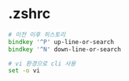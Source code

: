 # .zshrc

```zsh
# 이전 이후 히스토리
bindkey '^P' up-line-or-search
bindkey '^N' down-line-or-search

# vi 환경으로 cli 사용
set -o vi
```
